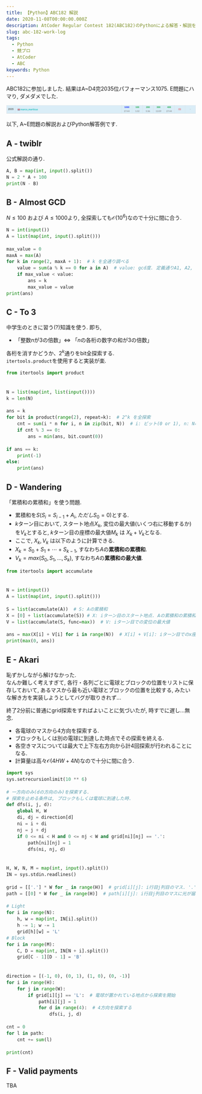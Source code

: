 ```yaml
---
title: 【Python】ABC182 解説
date: 2020-11-08T00:00:00.000Z
description: AtCoder Regular Contest 182(ABC182)のPythonによる解答・解説を載せます.
slug: abc-182-work-log
tags: 
  - Python
  - 競プロ
  - AtCoder
  - ABC
keywords: Python
---
```


ABC182に参加しました. 結果はA~D4完$2035$位パフォーマンス$1075$. 
E問題にハマり, ダメダメでした.  

![ranking_abc181](ranking_abc182.png)

以下, A~E問題の解説およびPython解答例です.

## A - twiblr
公式解説の通り. 

```python
A, B = map(int, input().split())
N = 2 * A + 100
print(N - B)
```

## B - Almost GCD
$N \leq 100$ および $A \leq 1000$より, 全探索しても$\mathcal{O}(10^6)$なので十分に間に合う.  

```python
N = int(input())
A = list(map(int, input().split()))

max_value = 0
maxA = max(A)
for k in range(2, maxA + 1):  # k を全通り調べる
    value = sum(a % k == 0 for a in A)  # value: gcd度. 定義通りA1, A2, ... ANのうちkで割り切れるものの個数を数える
    if max_value < value:
        ans = k
        max_value = value
print(ans)
```

<adsense></adsense>

## C - To 3
中学生のときに習う(?)知識を使う. 即ち, 
  - 「整数$n$が$3$の倍数」$\Leftrightarrow$ 「$n$の各桁の数字の和が$3$の倍数」

各桁を消すかどうか、$2^k$通りをbit全探索する.  
`itertools.product`を使用すると実装が楽.  

```python
from itertools import product


N = list(map(int, list(input())))
k = len(N)

ans = k
for bit in product(range(2), repeat=k):  # 2^k を全探索
    cnt = sum(i * n for i, n in zip(bit, N))  # i: ビット(0 or 1), n: Nの桁の数字
    if cnt % 3 == 0:
        ans = min(ans, bit.count(0))

if ans == k:
    print(-1)
else:
    print(ans)
```

## D - Wandering
「累積和の累積和」を使う問題.  

 - 累積和を$S$($S_i = S_{i - 1} + A_i, ただし S_0 = 0$)とする.
 - $k$ターン目において, スタート地点$X_k$, 変位の最大値(いくつ右に移動するか)を$V_k$とすると, $k$ターン目の座標の最大値$M_k$ は $X_k + V_k$となる.  
 - ここで, $X_k, V_k$ は以下のように計算できる.
 - $X_k = S_0 + S_1 + \cdots + S_{k-1}$, すなわち$A$の**累積和の累積和**.
 - $V_k = max(S_0, S_1, \dots, S_k)$, すなわち$A$の**累積和の最大値**.


```python
from itertools import accumulate


N = int(input())
A = list(map(int, input().split()))

S = list(accumulate(A))  # S: Aの累積和
X = [0] + list(accumulate(S)) # X: iターン目のスタート地点. Aの累積和の累積和
V = list(accumulate(S, func=max))  # V: iターン目での変位の最大値

ans = max(X[i] + V[i] for i in range(N))  # X[i] + V[i]: iターン目でのx座標の最大値
print(max(0, ans))
```

<adsense></adsense>

## E - Akari

恥ずかしながら解けなかった.  
なんか難しく考えすぎて, 各行・各列ごとに電球とブロックの位置をリストに保存しておいて, あるマスから最も近い電球とブロックの位置を比較する, みたいな解き方を実装しようとしてバグが取りきれず...  

終了2分前に普通にgrid探索をすればよいことに気づいたが, 時すでに遅し...無念.  

- 各電球のマスから4方向を探索する.
- ブロックもしくは別の電球に到達した時点でその探索を終える.
- 各空きマスについては最大で上下左右方向から計4回探索が行われることになる.
- 計算量は高々$\mathcal{O}(4HW + 4N)$なので十分に間に合う.

```python
import sys
sys.setrecursionlimit(10 ** 6)

# 一方向のみ(dの方向のみ)を探索する.
# 探索を止める条件は, ブロックもしくは電球に到達した時. 
def dfs(i, j, d):  
    global H, W
    di, dj = direction[d]
    ni = i + di
    nj = j + dj
    if 0 <= ni < H and 0 <= nj < W and grid[ni][nj] == '.':
        path[ni][nj] = 1
        dfs(ni, nj, d)


H, W, N, M = map(int, input().split())
IN = sys.stdin.readlines()

grid = [['.'] * W for _ in range(H)]  # grid[i][j]: i行目j列目のマス. '.': 空き, 'L': 電球, 'B': ブロック
path = [[0] * W for _ in range(H)]  # path[i][j]: i行目j列目のマスに光が届いているかどうか.

# Light
for i in range(N):
    h, w = map(int, IN[i].split())
    h -= 1; w -= 1
    grid[h][w] = 'L'
# Block
for i in range(M):
    C, D = map(int, IN[N + i].split())
    grid[C - 1][D - 1] = 'B'


direction = [(-1, 0), (0, 1), (1, 0), (0, -1)]
for i in range(H):
    for j in range(W):
        if grid[i][j] == 'L':  # 電球が置かれている地点から探索を開始
            path[i][j] = 1
            for d in range(4):  # 4方向を探索する
                dfs(i, j, d)

cnt = 0
for l in path:
    cnt += sum(l)

print(cnt)

```

## F - Valid payments
TBA